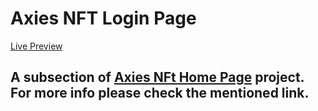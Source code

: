 # Axies NFT Login Page

<a href="https://roozbehzhuleh.github.io/AxisNFTLogin">Live Preview</a>


## A subsection of <a href="https://github.com/RoozbehZhuleh/AxisNFTHome">Axies NFt Home Page</a> project. For more info please check the mentioned link.
